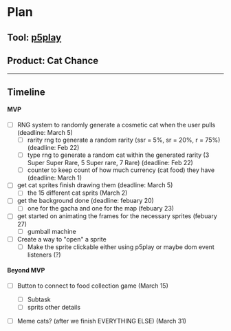 # Plan

## Tool: [p5play](https://p5play.org/index.html)
## Product: Cat Chance

---

## Timeline

#### MVP

- [ ] RNG system to randomly generate a cosmetic cat when the user pulls  (deadline: March 5)
  - [ ] rarity rng to generate a random rarity (ssr = 5%, sr = 20%, r = 75%) (deadline: Feb 22)
  - [ ] type rng to generate a random cat within the generated rarity (3 Super Super Rare, 5 Super rare, 7 Rare) (deadline: Feb 22)
  - [ ] counter to keep count of how much currency (cat food) they have (deadline: March 1)

- [ ] get cat sprites finish drawing them (deadline: March 5)
  - [ ] the 15 different cat sprits (March 2)
- [ ] get the background done (deadline: febuary 20)
  - [ ] one for the gacha and one for the map (febuary 23)
- [ ] get started on animating the frames for the necessary sprites (febuary 27)
  - [ ] gumball machine
        
- [ ] Create a way to "open" a sprite
  - [ ] Make the sprite clickable either using p5play or maybe dom event listeners (?)

#### Beyond MVP

- [ ] Button to connect to food collection game (March 15)
  - [ ] Subtask
  - [ ] sprits other details

- [ ] Meme cats? (after we finish EVERYTHING ELSE) (March 31)


<!-- EXAMPLE

## Tool: APIs
## Product: Green Glass Door riddle app

## Timeline

### MVP

- [ ] Front-end
  - [x] Webpage to collect input from user (deadline: 4/15)
  - [ ] Webpage to display "yes, but a ___ can't" or "no, but a ___ can" (deadline: 5/1)
- [x] Back-end
  - [x] Use regex to test whether or not the word can go through the GGD (deadline: 3/1)
  - [x] Use the Twinword API to find related words (deadline: 3/15)
    - [ ] Iterate through the words until an opposite example can be found (deadline: 4/1)

#### Beyond MVP

- [ ] Use another API to make sure the opposite example is a noun
- [ ] Automate notification of API limit to make sure I don’t exceed free quota
- [ ] A multiple choice quizzer that will test the user’s knowledge of the solution

-->





<!-- DO NOT USE THIS YET

| Name | Glows | Grows |
| -------- | ------- | ------- |
|   |   |
|   |   |
|   |   |
|   |   |
|   |   |
|   |   |

-->
